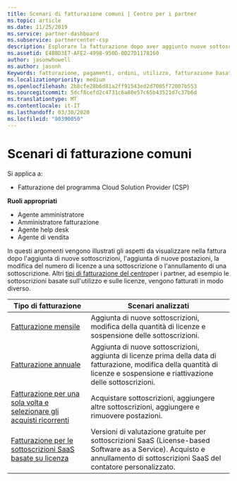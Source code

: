 ```yaml
---
title: Scenari di fatturazione comuni | Centro per i partner
ms.topic: article
ms.date: 11/25/2019
ms.service: partner-dashboard
ms.subservice: partnercenter-csp
description: Esplorare la fatturazione dopo aver aggiunto nuove sottoscrizioni, modificare la quantità di licenze o annullare una sottoscrizione. Scopri in che modo le sottoscrizioni basate sull'utilizzo e sulle licenze sono diverse.
ms.assetid: E4BBD3E7-AFE2-4998-950D-0D27D1178160
author: jasonwhowell
ms.author: jasonh
Keywords: fatturazione, pagamenti, ordini, utilizzo, fatturazione basata su licenza, data anniversario, termine, annullamento, rinnovo, formula prezzo, file di riconciliazione, file di ricognizione
ms.localizationpriority: medium
ms.openlocfilehash: 2b8cfe28b6d81a2ff91543ed2d7005f72007b553
ms.sourcegitcommit: 5dcf8cefd2c4731c6a80e57c65b43521d7c37b6d
ms.translationtype: MT
ms.contentlocale: it-IT
ms.lasthandoff: 03/30/2020
ms.locfileid: "80390050"
---
```

# <a name="common-billing-scenarios"></a>Scenari di fatturazione comuni

Si applica a:

- Fatturazione del programma Cloud Solution Provider (CSP)

**Ruoli appropriati**

- Agente amministratore
- Amministratore fatturazione
- Agente help desk
- Agente di vendita

In questi argomenti vengono illustrati gli aspetti da visualizzare nella fattura dopo l'aggiunta di nuove sottoscrizioni, l'aggiunta di nuove postazioni, la modifica del numero di licenze a una sottoscrizione o l'annullamento di una sottoscrizione. Altri [tipi di fatturazione del centro](billing-different-types.md)per i partner, ad esempio le sottoscrizioni basate sull'utilizzo e sulle licenze, vengono fatturati in modo diverso.

| Tipo di fatturazione | Scenari analizzati |
| --------------- | ----------------- |
| [Fatturazione mensile](common-billing-scenarios-monthly.md) | Aggiunta di nuove sottoscrizioni, modifica della quantità di licenze e sospensione delle sottoscrizioni. |
| [Fatturazione annuale](common-billing-scenarios-annual.md) | Aggiunta di nuove sottoscrizioni, aggiunta di licenze prima della data di fatturazione, modifica della quantità di licenze e sospensione e riattivazione delle sottoscrizioni. |
| [Fatturazione per una sola volta e selezionare gli acquisti ricorrenti](common-billing-scenarios-onetime-recurring.md) | Acquistare sottoscrizioni, aggiungere altre sottoscrizioni, aggiungere e rimuovere postazioni. |
| [Fatturazione per le sottoscrizioni SaaS basate su licenza](common-billing-scenarios-saas.md) | Versioni di valutazione gratuite per sottoscrizioni SaaS (License-based Software as a Service). Acquisto e annullamento di sottoscrizioni SaaS del contatore personalizzato. |
